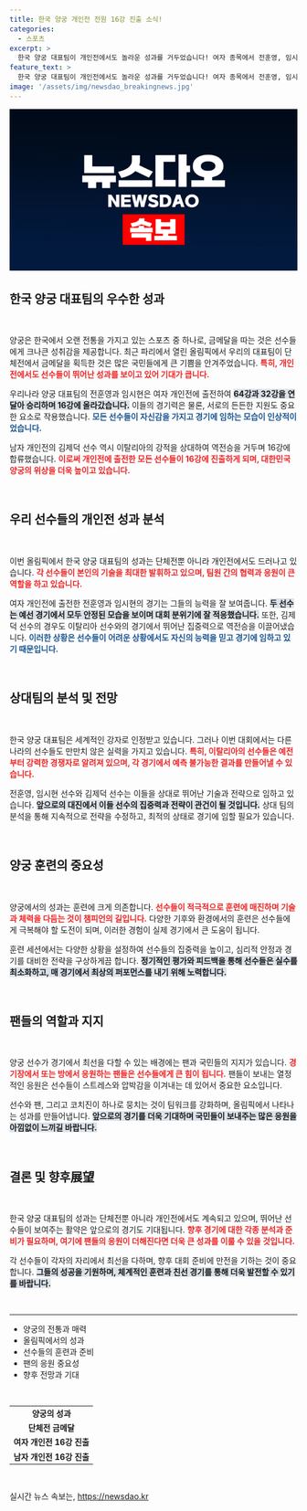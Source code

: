 ```yaml
---
title: 한국 양궁 개인전 전원 16강 진출 소식!
categories:
  - 스포츠
excerpt: >
  한국 양궁 대표팀이 개인전에서도 놀라운 성과를 거두었습니다! 여자 종목에서 전훈영, 임시현의 팀워크와 남자 김제덕의 역전승으로 16강에 모두 진출했습니다. 이들의 활약을 놓치지 마세요!
feature_text: >
  한국 양궁 대표팀이 개인전에서도 놀라운 성과를 거두었습니다! 여자 종목에서 전훈영, 임시현의 팀워크와 남자 김제덕의 역전승으로 16강에 모두 진출했습니다. 이들의 활약을 놓치지 마세요!
image: '/assets/img/newsdao_breakingnews.jpg'
---
```


<p><img src="/assets/img/newsdao_breakingnews.jpg" alt="implanttips 속보" /></p>

<h2 data-ke-size="size26">한국 양궁 대표팀의 우수한 성과</h2>

<p data-ke-size="size16">&nbsp;</p>

<p>양궁은 한국에서 오랜 전통을 가지고 있는 스포츠 중 하나로, 금메달을 따는 것은 선수들에게 크나큰 성취감을 제공합니다. 최근 파리에서 열린 올림픽에서 우리의 대표팀이 단체전에서 금메달을 획득한 것은 많은 국민들에게 큰 기쁨을 안겨주었습니다. <b><span style="color: #ee2323;">특히, 개인전에서도 선수들이 뛰어난 성과를 보이고 있어 기대가 큽니다.</span></b> </p>

<p>우리나라 양궁 대표팀의 전훈영과 임시현은 여자 개인전에 출전하여 <b><span style="background-color: #21538527;">64강과 32강을 연달아 승리하며 16강에 올라갔습니다.</span></b> 이들의 경기력은 물론, 서로의 든든한 지원도 중요한 요소로 작용했습니다. <b><span style="color: #1a5490;">모든 선수들이 자신감을 가지고 경기에 임하는 모습이 인상적이었습니다.</span></b></p>

<p>남자 개인전의 김제덕 선수 역시 이탈리아의 강적을 상대하여 역전승을 거두며 16강에 합류했습니다. <b><span style="color: #ee2323;">이로써 개인전에 출전한 모든 선수들이 16강에 진출하게 되며, 대한민국 양궁의 위상을 더욱 높이고 있습니다.</span></b> </p>

<p data-ke-size="size16">&nbsp;</p>

<h2 data-ke-size="size26">우리 선수들의 개인전 성과 분석</h2>

<p data-ke-size="size16">&nbsp;</p>

<p>이번 올림픽에서 한국 양궁 대표팀의 성과는 단체전뿐 아니라 개인전에서도 드러나고 있습니다. <b><span style="color: #ee2323;">각 선수들이 본인의 기술을 최대한 발휘하고 있으며, 팀원 간의 협력과 응원이 큰 역할을 하고 있습니다.</span></b> </p>

<p>여자 개인전에 출전한 전훈영과 임시현의 경기는 그들의 능력을 잘 보여줍니다. <b><span style="background-color: #21538527;">두 선수는 예선 경기에서 모두 안정된 모습을 보이며 대회 분위기에 잘 적응했습니다.</span></b> 또한, 김제덕 선수의 경우도 이탈리아 선수와의 경기에서 뛰어난 집중력으로 역전승을 이끌어냈습니다. <b><span style="color: #1a5490;">이러한 상황은 선수들이 어려운 상황에서도 자신의 능력을 믿고 경기에 임하고 있기 때문입니다.</span></b></p>

<p data-ke-size="size16">&nbsp;</p>

<h2 data-ke-size="size26">상대팀의 분석 및 전망</h2>

<p data-ke-size="size16">&nbsp;</p>

<p>한국 양궁 대표팀은 세계적인 강자로 인정받고 있습니다. 그러나 이번 대회에서는 다른 나라의 선수들도 만만치 않은 실력을 가지고 있습니다. <b><span style="color: #ee2323;">특히, 이탈리아의 선수들은 예전부터 강력한 경쟁자로 알려져 있으며, 각 경기에서 예측 불가능한 결과를 만들어낼 수 있습니다.</span></b> </p>

<p>전훈영, 임시현 선수와 김제덕 선수는 이들을 상대로 뛰어난 기술과 전략으로 임하고 있습니다. <b><span style="background-color: #21538527;">앞으로의 대진에서 이들 선수의 집중력과 전략이 관건이 될 것입니다.</span></b> 상대 팀의 분석을 통해 지속적으로 전략을 수정하고, 최적의 상태로 경기에 임할 필요가 있습니다. </p>

<p data-ke-size="size16">&nbsp;</p>

<h2 data-ke-size="size26">양궁 훈련의 중요성</h2>

<p data-ke-size="size16">&nbsp;</p>

<p>양궁에서의 성과는 훈련에 크게 의존합니다. <b><span style="color: #ee2323;">선수들이 적극적으로 훈련에 매진하며 기술과 체력을 다듬는 것이 챔피언의 길입니다.</span></b> 다양한 기후와 환경에서의 훈련은 선수들에게 극복해야 할 도전이 되며, 이러한 경험이 실제 경기에서 큰 도움이 됩니다. </p>

<p>훈련 세션에서는 다양한 상황을 설정하여 선수들의 집중력을 높이고, 심리적 안정과 경기를 대비한 전략을 구상하게끔 합니다. <b><span style="background-color: #21538527;">정기적인 평가와 피드백을 통해 선수들은 실수를 최소화하고, 매 경기에서 최상의 퍼포먼스를 내기 위해 노력합니다.</span></b> </p>

<p data-ke-size="size16">&nbsp;</p>

<h2 data-ke-size="size26">팬들의 역할과 지지</h2>

<p data-ke-size="size16">&nbsp;</p>

<p>양궁 선수가 경기에서 최선을 다할 수 있는 배경에는 팬과 국민들의 지지가 있습니다. <b><span style="color: #ee2323;">경기장에서 또는 방에서 응원하는 팬들은 선수들에게 큰 힘이 됩니다.</span></b> 팬들이 보내는 열정적인 응원은 선수들이 스트레스와 압박감을 이겨내는 데 있어서 중요한 요소입니다. </p>

<p>선수와 팬, 그리고 코치진이 하나로 뭉치는 것이 팀워크를 강화하며, 올림픽에서 나타나는 성과를 만들어냅니다. <b><span style="background-color: #21538527;">앞으로의 경기를 더욱 기대하며 국민들이 보내주는 많은 응원을 아낌없이 느끼길 바랍니다.</span></b></p>

<p data-ke-size="size16">&nbsp;</p>

<h2 data-ke-size="size26">결론 및 향후展望</h2>

<p data-ke-size="size16">&nbsp;</p>

<p>한국 양궁 대표팀의 성과는 단체전뿐 아니라 개인전에서도 계속되고 있으며, 뛰어난 선수들이 보여주는 활약은 앞으로의 경기도 기대됩니다. <b><span style="color: #ee2323;">향후 경기에 대한 각종 분석과 준비가 필요하며, 여기에 팬들의 응원이 더해진다면 더욱 큰 성과를 이룰 수 있을 것입니다.</span></b> </p>

<p>각 선수들이 각자의 자리에서 최선을 다하며, 향후 대회 준비에 만전을 기하는 것이 중요합니다. <b><span style="background-color: #21538527;">그들의 성공을 기원하며, 체계적인 훈련과 친선 경기를 통해 더욱 발전할 수 있기를 바랍니다.</span></b> </p>

<p data-ke-size="size16">&nbsp;</p>

<hr />

<ul>
  <li>양궁의 전통과 매력</li>
  <li>올림픽에서의 성과</li>
  <li>선수들의 훈련과 준비</li>
  <li>팬의 응원 중요성</li>
  <li>향후 전망과 기대</li>
</ul>

<p data-ke-size="size16">&nbsp;</p> 

<table style="width: 100%;">
  <tr>
    <td style="text-align: center; height: 17px;"><b>양궁의 성과</b></td>
  </tr>
  <tr>
    <td style="text-align: center; height: 17px;"><b>단체전 금메달</b></td>
  </tr>
  <tr>
    <td style="text-align: center; height: 17px;"><b>여자 개인전 16강 진출</b></td>
  </tr>
  <tr>
    <td style="text-align: center; height: 17px;"><b>남자 개인전 16강 진출</b></td>
  </tr>
</table>

<p data-ke-size="size16">&nbsp;</p>
실시간 뉴스 속보는, <a href="https://newsdao.kr" rel="dofollow">https://newsdao.kr</a>


